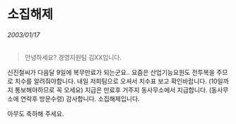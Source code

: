 # 소집해제
###### 2003/01/17
> 안녕하세요? 경영지원팀 김XX입니다.  
>
신진철씨가 다음달 9일에 복무만료가 되는군요..
요즘은 산업기능요원도 전투복을 주므로 치수를 알려줘야합니다.
내일 저희팀으로 오셔서 치수표 보고 확인바랍니다.
(10일까지 통보해야하므로 꼭 오세요)
지급은 만료후 거주지 동사무소에서 지급합니다.
(동사무소에 연락후 방문수령)
감사합니다.
소집해제입니다.


아무도 축하해 주세요.
